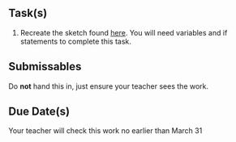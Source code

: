 Task(s)
-------
1. Recreate the sketch found [here](http://mrseidel.com/images/Processing/3U/Exercise5_3U.gif). You will need variables and if statements to complete this task.



Submissables
------------
Do **not** hand this in, just ensure your teacher sees the work.


Due Date(s)
----------
Your teacher will check this work no earlier than March 31